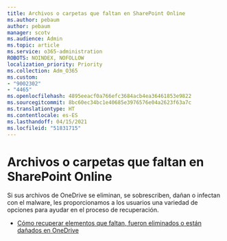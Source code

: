 ```yaml
---
title: Archivos o carpetas que faltan en SharePoint Online
ms.author: pebaum
author: pebaum
manager: scotv
ms.audience: Admin
ms.topic: article
ms.service: o365-administration
ROBOTS: NOINDEX, NOFOLLOW
localization_priority: Priority
ms.collection: Adm_O365
ms.custom:
- "9002302"
- "4465"
ms.openlocfilehash: 4895eeacf0a766efc3684acb4ea36461853e9822
ms.sourcegitcommit: 8bc60ec34bc1e40685e3976576e04a2623f63a7c
ms.translationtype: HT
ms.contentlocale: es-ES
ms.lasthandoff: 04/15/2021
ms.locfileid: "51831715"
---
```

# <a name="missing-filesfolders-in-sharepoint-online"></a>Archivos o carpetas que faltan en SharePoint Online

Si sus archivos de OneDrive se eliminan, se sobrescriben, dañan o infectan con el malware, les proporcionamos a los usuarios una variedad de opciones para ayudar en el proceso de recuperación.

- [Cómo recuperar elementos que faltan, fueron eliminados o están dañados en OneDrive](https://go.microsoft.com/fwlink/?linkid=2125166)
